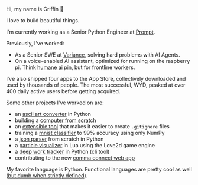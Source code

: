 Hi, my name is Griffin 👋

I love to build beautiful things.

I'm currently working as a Senior Python Engineer at [Prompt](https://promptemr.com/).

Previously, I've worked:
- As a Senior SWE at [Variance](https://www.variance.co), solving hard problems with AI Agents.
- On a voice-enabled AI assistant, optimized for running on the raspberry pi. Think [humane ai pin](https://humane.com), but for frontline workers. 

I’ve also shipped four apps to the App Store, collectively downloaded and used by thousands of people. The most successful, WYD, peaked at over 400 daily active users before getting acquired.

Some other projects I've worked on are:
- an [ascii art converter](https://github.com/griffinbaker12/ascii-art/) in Python
- building a [computer from scratch](https://github.com/griffinbaker12/nand2tetris)
- an [extensible tool](https://github.com/griffinbaker12/git-ignore-updater) that makes it easier to create `.gitignore` files
- training a [mnist classifier](https://github.com/griffinbaker12/Make-Your-Own-Neural-Network) to 99% accuracy using only NumPy
- a [json parser](https://github.com/griffinbaker12/JSONParser) from scratch in Python
- a [particle visualizer](https://github.com/griffinbaker12/particle-viz) in Lua using the Love2d game engine
- a [deep work tracker](https://github.com/griffinbaker12/deep-work-tracker) in Python (cli tool)
- contributing to the new [comma connect web app](https://github.com/commaai/new-connect)

My favorite language is Python. Functional languages are pretty cool as well ([but dumb when strictly defined](https://youtu.be/ovYbgbrQ-v8?si=EhHlj2VXE1yXM7t2&t=1947)).
